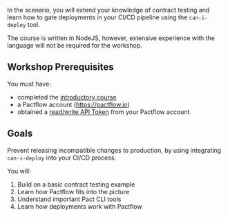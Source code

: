 In the scenario, you will extend your knowledge of contract testing and learn how to gate deployments in your CI/CD pipeline using the `can-i-deploy` tool.

The course is written in NodeJS, however, extensive experience with the language will not be required for the workshop.

## Workshop Prerequisites

You must have:
* completed the [introductory course](https://katacoda.com/pact/scenarios/pactflow-getting-started-js)
* a Pactflow account (https://pactflow.io)
* obtained a [read/write API Token](https://docs.pactflow.io/#configuring-your-api-token) from your Pactflow account

## Goals

Prevent releasing incompatible changes to production, by using integrating `can-i-deploy` into your CI/CD process.

You will:

1. Build on a basic contract testing example
1. Learn how Pactflow fits into the picture
1. Understand important Pact CLI tools
1. Learn how deployments work with Pactflow